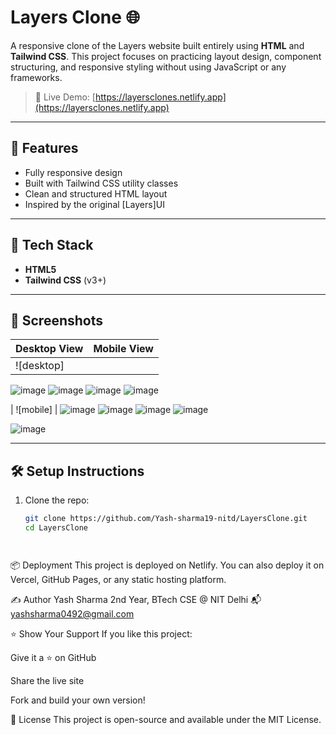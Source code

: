 # Layers Clone 🌐

A responsive clone of the Layers website built entirely using **HTML** and **Tailwind CSS**. This project focuses on practicing layout design, component structuring, and responsive styling without using JavaScript or any frameworks.

> 🔗 Live Demo: [https://layersclones.netlify.app](https://layersclones.netlify.app)

---

## 🚀 Features

- Fully responsive design
- Built with Tailwind CSS utility classes
- Clean and structured HTML layout
- Inspired by the original [Layers]UI

---

## 📁 Tech Stack

- **HTML5**
- **Tailwind CSS** (v3+)

---

## 📸 Screenshots

| Desktop View | Mobile View |
|--------------|-------------|
| ![desktop]
![image](https://github.com/user-attachments/assets/f03ce7ec-2776-4b4d-83d1-0186f4f722b1)
![image](https://github.com/user-attachments/assets/9e9e7c0c-ca6c-4ad5-a8ea-f21c072900c1)
![image](https://github.com/user-attachments/assets/b9dc0d60-cefb-45d4-bdcb-80259cfca488)
![image](https://github.com/user-attachments/assets/5a6d887f-15fb-4e50-856c-4e032ea576cf)


| ![mobile] |
![image](https://github.com/user-attachments/assets/d9c2bdd6-7d36-4fd1-8872-e1cb1d318631)
![image](https://github.com/user-attachments/assets/263d79f9-8ebb-4550-840c-4f4c6e6df70f)
![image](https://github.com/user-attachments/assets/04cdd75a-25f5-4721-ae94-2f993f38d46e)
![image](https://github.com/user-attachments/assets/39ecb552-8947-4c18-9300-af492fb37f9a)


![image](https://github.com/user-attachments/assets/0ea3f33c-c31b-487d-80db-37d936072940)




---

## 🛠️ Setup Instructions

1. Clone the repo:

   ```bash
   git clone https://github.com/Yash-sharma19-nitd/LayersClone.git
   cd LayersClone




📦 Deployment
This project is deployed on Netlify. You can also deploy it on Vercel, GitHub Pages, or any static hosting platform.

✍️ Author
Yash Sharma
2nd Year, BTech CSE @ NIT Delhi
📬 yashsharma0492@gmail.com

⭐️ Show Your Support
If you like this project:

Give it a ⭐️ on GitHub

Share the live site

Fork and build your own version!

📜 License
This project is open-source and available under the MIT License.




